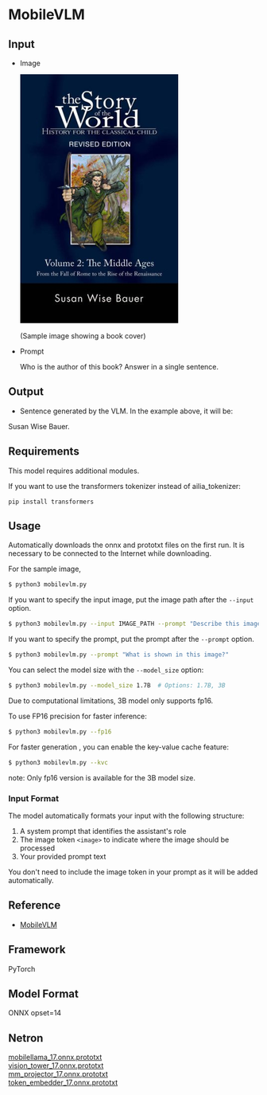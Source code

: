 # MobileVLM

## Input

- Image

  ![Input](demo.jpg)

  (Sample image showing a book cover)

- Prompt

  Who is the author of this book? Answer in a single sentence.

## Output

- Sentence generated by the VLM. In the example above, it will be:

Susan Wise Bauer.

## Requirements

This model requires additional modules.

If you want to use the transformers tokenizer instead of ailia_tokenizer:

```
pip install transformers
```

## Usage
Automatically downloads the onnx and prototxt files on the first run.
It is necessary to be connected to the Internet while downloading.

For the sample image,
```bash
$ python3 mobilevlm.py
```

If you want to specify the input image, put the image path after the `--input` option.  
```bash
$ python3 mobilevlm.py --input IMAGE_PATH --prompt "Describe this image."
```

If you want to specify the prompt, put the prompt after the `--prompt` option.  
```bash
$ python3 mobilevlm.py --prompt "What is shown in this image?"
```

You can select the model size with the `--model_size` option:
```bash
$ python3 mobilevlm.py --model_size 1.7B  # Options: 1.7B, 3B
```

Due to computational limitations, 3B model only supports fp16.

To use FP16 precision for faster inference:
```bash
$ python3 mobilevlm.py --fp16
```

For faster generation , you can enable the key-value cache feature:
```bash
$ python3 mobilevlm.py --kvc
```

note: Only fp16 version is available for the 3B model size.

### Input Format

The model automatically formats your input with the following structure:
1. A system prompt that identifies the assistant's role
2. The image token `<image>` to indicate where the image should be processed
3. Your provided prompt text

You don't need to include the image token in your prompt as it will be added automatically. 

## Reference

- [MobileVLM](https://github.com/Meituan-AutoML/MobileVLM)

## Framework

PyTorch

## Model Format

ONNX opset=14

## Netron

[mobilellama_17.onnx.prototxt](https://netron.app/?url=https://storage.googleapis.com/ailia-models/mobilevlm/mobilellama_17.onnx.prototxt)  
[vision_tower_17.onnx.prototxt](https://netron.app/?url=https://storage.googleapis.com/ailia-models/mobilevlm/vision_tower_17.onnx.prototxt)  
[mm_projector_17.onnx.prototxt](https://netron.app/?url=https://storage.googleapis.com/ailia-models/mobilevlm/mm_projector_17.onnx.prototxt)  
[token_embedder_17.onnx.prototxt](https://netron.app/?url=https://storage.googleapis.com/ailia-models/mobilevlm/token_embedder_17.onnx.prototxt)